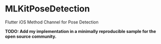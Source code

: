 # MLKitPoseDetection
Flutter iOS Method Channel for Pose Detection

**TODO: Add my implementation in a minimally reproducible sample for the open source community.**
